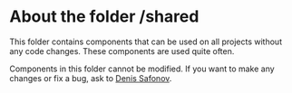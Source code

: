 # About the folder /shared

This folder contains components that can be used on all projects without any code changes.
These components are used quite often.

Сomponents in this folder cannot be modified. If you want to make any changes or fix a bug, ask to [Denis Safonov](denis.safonov@clay.global).
